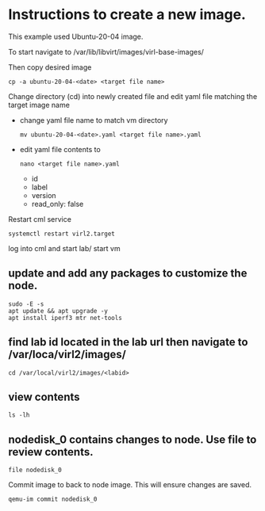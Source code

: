 # Instructions to create a new image. 

This example used Ubuntu-20-04 image.

To start navigate to /var/lib/libvirt/images/virl-base-images/

Then copy desired image
```
cp -a ubuntu-20-04-<date> <target file name>
```

Change directory (cd) into newly created file and edit yaml file matching the target image name 
- change yaml file name to match vm directory
  ```
  mv ubuntu-20-04-<date>.yaml <target file name>.yaml
  ```
- edit yaml file contents to
  ```
  nano <target file name>.yaml
  ```
  - id
  - label
  - version
  - read_only: false

Restart cml service

```
systemctl restart virl2.target
```

log into cml and start lab/ start vm 

## update and add any packages to customize the node. 

```
sudo -E -s
apt update && apt upgrade -y 
apt install iperf3 mtr net-tools
```

## find lab id located in the lab url then navigate to /var/loca/virl2/images/<labid>

```
cd /var/local/virl2/images/<labid>
```

## view contents
```
ls -lh
```

## nodedisk_0 contains changes to node. Use file to review contents. 

```
file nodedisk_0
```
Commit image to back to node image. This will ensure changes are saved. 

```
qemu-im commit nodedisk_0
```
